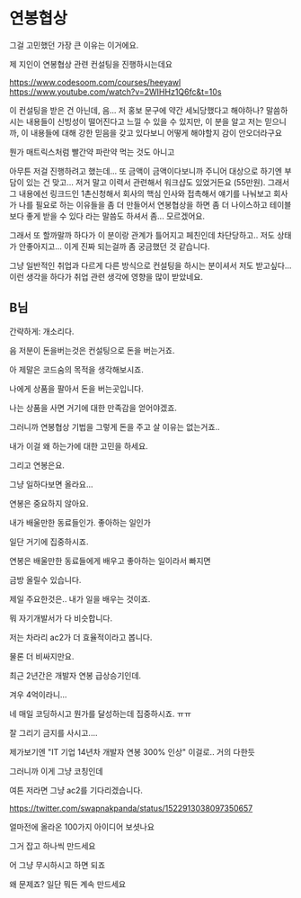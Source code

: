 # 연봉협상

그걸 고민했던 가장 큰 이유는 이거에요.

제 지인이 연봉협상 관련 컨설팅을 진행하시는데요

<https://www.codesoom.com/courses/heeyawl>
<https://www.youtube.com/watch?v=2WIHHz1Q6fc&t=10s>

이 컨설팅을 받은 건 아닌데, 음... 저 홍보 문구에 약간 세뇌당했다고 해야하나? 말씀하시는 내용들이 신빙성이 떨어진다고 느낄 수 있을 수 있지만, 이 분을 알고 저는 믿으니까, 이 내용들에 대해 강한 믿음을 갖고 있다보니 어떻게 해야할지 감이 안오더라구요

뭔가 매트릭스처럼 빨간약 파란약 먹는 것도 아니고

아무튼 저걸 진행하려고 했는데... 또 금액이 금액이다보니까 주니어 대상으로 하기엔 부담이 있는 건 맞고... 저거 말고 이력서 관련해서 워크샵도 있었거든요 (55만원). 그래서 그 내용에선 링크드인 1촌신청해서 회사의 핵심 인사와 접촉해서 얘기를 나눠보고 회사가 나를 필요로 하는 이유들을 좀 더 만들어서 연봉협상을 하면 좀 더 나이스하고 테이블보다 좋게 받을 수 있다 라는 말씀도 하셔서 좀... 모르겠어요.

그래서 또 할까말까 하다가 이 분이랑 관계가 틀어지고 페친인데 차단당하고.. 저도 상태가 안좋아지고... 이게 진짜 되는걸까 좀 궁금했던 것 같습니다.

그냥 일반적인 취업과 다르게 다른 방식으로 컨설팅을 하시는 분이셔서 저도 받고싶다... 이런 생각을 하다가 취업 관련 생각에 영향을 많이 받았네요.

## B님

간략하게: 개소리다.

음 저분이 돈을버는것은 컨설팅으로 돈을 버는거죠.

아 제말은 코드숨의 목적을 생각해보시죠.

나에게 상품을 팔아서 돈을 버는곳입니다.

나는 상품을 사면 거기에 대한 만족감을 얻어야겠죠.

그러니까 연봉협상 기법을 그렇게 돈을 주고 살 이유는 없는거죠..

내가 이걸 왜 하는가에 대한 고민을 하세요.

그리고 연봉은요.

그냥 일하다보면 올라요...

연봉은 중요하지 않아요.

내가 배울만한 동료들인가. 좋아하는 일인가

일단 거기에 집중하시죠.

연봉은 배울만한 동료들에게 배우고 좋아하는 일이라서 빠지면

금방 올릴수 있습니다.

제일 주요한것은.. 내가 일을 배우는 것이죠.

뭐 자기개발서가 다 비슷합니다.

저는 차라리 ac2가 더 효율적이라고 봅니다.

물론 더 비싸지만요.

최근 2년간은 개발자 연봉 급상승기인데.

겨우 4억이라니...

네 매일 코딩하시고 뭔가를 달성하는데 집중하시죠. ㅠㅠ

잘 그리기 금지를 사시고....

제가보기엔 "IT 기업 14년차 개발자 연봉 300% 인상" 이걸로.. 거의 다한듯

그러니까 이게 그냥 코칭인데

여튼 저라면 그냥 ac2를 기다리겠습니다.

<https://twitter.com/swapnakpanda/status/1522913038097350657>

얼마전에 올라온 100가지 아이디어 보셧나요

그거 잡고 하나씩 만드세요

어 그냥 무시하시고 하면 되죠

왜 문제죠? 일단 뭐든 계속 만드세요
